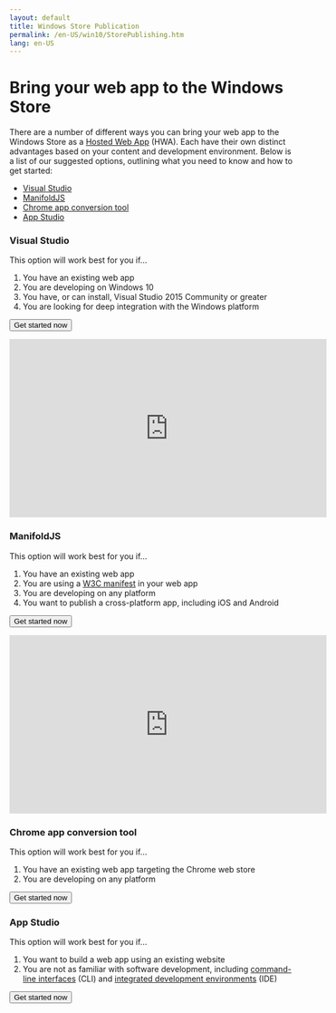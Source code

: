 ```yaml
---
layout: default
title: Windows Store Publication
permalink: /en-US/win10/StorePublishing.htm
lang: en-US
---
```


# Bring your web app to the Windows Store
There are a number of different ways you can bring your web app to the Windows Store as a [Hosted Web App](http://microsoftedge.github.io/WebAppsDocs/en-US/win10/HWA.htm) (HWA). Each have their own distinct advantages based on your content and development environment. Below is a list of our suggested options, outlining what you need to know and how to get started:
* [Visual Studio](#vs)
* [ManifoldJS](#manifold)
* [Chrome app conversion tool](#chrome)
* [App Studio](#appstudio)

### <a name="vs"></a>Visual Studio
This option will work best for you if...

1. You have an existing web app
2. You are developing on Windows 10
3. You have, or can install, Visual Studio 2015 Community or greater
4. You are looking for deep integration with the Windows platform

<a href="http://microsoftedge.github.io/WebAppsDocs/en-US/win10/CreateHWA.htm"><button>Get started now</button></a>

<iframe src="https://channel9.msdn.com/Blogs/One-Dev-Minute/Creating-Hosted-Web-Apps-with-Project-Westminster/player" width="560" height="315" allowFullScreen frameBorder="0"></iframe>


### <a name="manifold"></a>ManifoldJS
This option will work best for you if...

1. You have an existing web app
2. You are using a [W3C manifest](https://w3c.github.io/manifest/) in your web app
3. You are developing on any platform
4. You want to publish a cross-platform app, including iOS and Android

<a href="http://manifoldjs.com/"><button>Get started now</button></a>

<iframe src="https://channel9.msdn.com/Blogs/One-Dev-Minute/Publishing-a-UWP-Web-App-on-a-Mac-using-ManifoldJS/player" width="560" height="315" allowFullScreen frameBorder="0"></iframe>


### <a name="chrome"></a>Chrome app conversion tool
This option will work best for you if...

1. You have an existing web app targeting the Chrome web store
2. You are developing on any platform

<a href="https://github.com/MicrosoftEdge/hwa-cli"><button>Get started now</button></a>


### <a name="appstudio"></a>App Studio
This option will work best for you if...

1. You want to build a web app using an existing website
2. You are not as familiar with software development, including [command-line interfaces](https://en.wikipedia.org/wiki/Command-line_interface) (CLI) and [integrated development environments](https://en.wikipedia.org/wiki/Integrated_development_environment) (IDE)

<a href="http://appstudio.windows.com/"><button>Get started now</button></a>

